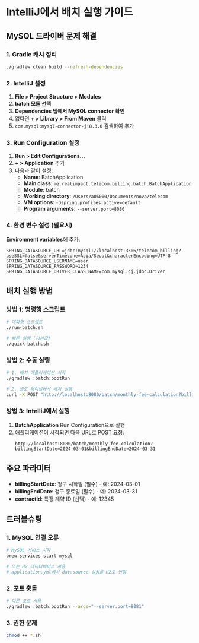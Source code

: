 # IntelliJ에서 배치 실행 가이드

## MySQL 드라이버 문제 해결

### 1. Gradle 캐시 정리
```bash
./gradlew clean build --refresh-dependencies
```

### 2. IntelliJ 설정
1. **File > Project Structure > Modules**
2. **batch 모듈 선택**
3. **Dependencies 탭에서 MySQL connector 확인**
4. 없다면 **+ > Library > From Maven** 클릭
5. `com.mysql:mysql-connector-j:8.3.0` 검색하여 추가

### 3. Run Configuration 설정
1. **Run > Edit Configurations...**
2. **+ > Application** 추가
3. 다음과 같이 설정:
   - **Name**: BatchApplication
   - **Main class**: `me.realimpact.telecom.billing.batch.BatchApplication`
   - **Module**: batch
   - **Working directory**: `/Users/a06000/Documents/nova/telecom`
   - **VM options**: `-Dspring.profiles.active=default`
   - **Program arguments**: `--server.port=8080`

### 4. 환경 변수 설정 (필요시)
**Environment variables**에 추가:
```
SPRING_DATASOURCE_URL=jdbc:mysql://localhost:3306/telecom_billing?useSSL=false&serverTimezone=Asia/Seoul&characterEncoding=UTF-8
SPRING_DATASOURCE_USERNAME=user
SPRING_DATASOURCE_PASSWORD=1234
SPRING_DATASOURCE_DRIVER_CLASS_NAME=com.mysql.cj.jdbc.Driver
```

## 배치 실행 방법

### 방법 1: 명령행 스크립트
```bash
# 대화형 스크립트
./run-batch.sh

# 빠른 실행 (기본값)
./quick-batch.sh
```

### 방법 2: 수동 실행
```bash
# 1. 배치 애플리케이션 시작
./gradlew :batch:bootRun

# 2. 별도 터미널에서 배치 실행
curl -X POST "http://localhost:8080/batch/monthly-fee-calculation?billingStartDate=2024-03-01&billingEndDate=2024-03-31"
```

### 방법 3: IntelliJ에서 실행
1. **BatchApplication** Run Configuration으로 실행
2. 애플리케이션이 시작되면 다음 URL로 POST 요청:
   ```
   http://localhost:8080/batch/monthly-fee-calculation?billingStartDate=2024-03-01&billingEndDate=2024-03-31
   ```

## 주요 파라미터

- **billingStartDate**: 청구 시작일 (필수) - 예: 2024-03-01
- **billingEndDate**: 청구 종료일 (필수) - 예: 2024-03-31  
- **contractId**: 특정 계약 ID (선택) - 예: 12345

## 트러블슈팅

### 1. MySQL 연결 오류
```bash
# MySQL 서비스 시작
brew services start mysql

# 또는 H2 데이터베이스 사용
# application.yml에서 datasource 설정을 H2로 변경
```

### 2. 포트 충돌
```bash
# 다른 포트 사용
./gradlew :batch:bootRun --args="--server.port=8081"
```

### 3. 권한 문제
```bash
chmod +x *.sh
```